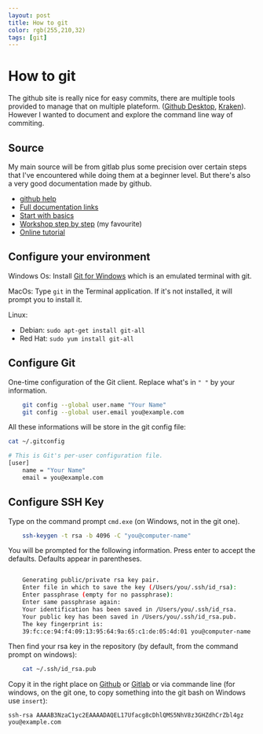 ```yaml
---
layout: post
title: How to git
color: rgb(255,210,32)
tags: [git]
---
```


# How to git

The github site is really nice for easy commits, there are multiple tools provided to manage that on multiple plateform. ([Github Desktop](https://desktop.github.com/), [Kraken](https://support.gitkraken.com/how-to-install)).
However I wanted to document and explore the command line way of commiting.

## Source

My main source will be from gitlab plus some precision over certain steps that I've encountered while doing them at a beginner level. But there's also a very good documentation made by github.

- [github help](https://help.github.com/)
- [Full documentation links](https://docs.gitlab.com/ce/README.html)
- [Start with basics](https://docs.gitlab.com/ce/gitlab-basics/README.html)
- [Workshop step by step](https://docs.gitlab.com/ce/university/training/user_training.html#committing) (my favourite)
- [Online tutorial](https://github.com/settings/keys)

## Configure your environment

Windows Os: Install [Git for Windows](https://git-for-windows.github.io) which is an emulated terminal with git.

MacOs: Type `git` in the Terminal application. If it's not installed, it will prompt you to install it.

Linux:
  - Debian: `sudo apt-get install git-all`
  - Red Hat: `sudo yum install git-all`

## Configure Git

One-time configuration of the Git client. Replace what's in `" "` by your information.

```bash
	git config --global user.name "Your Name"
	git config --global user.email you@example.com
```

All these informations will be store in the git config file:

```bash
cat ~/.gitconfig

# This is Git's per-user configuration file.
[user]
	name = "Your Name"
	email = you@example.com

```
## Configure SSH Key

Type on the command prompt `cmd.exe` (on Windows, not in the git one). 

```bash
	ssh-keygen -t rsa -b 4096 -C "you@computer-name"
```

You will be prompted for the following information. Press enter to accept the defaults. Defaults appear in parentheses.

```bash

    Generating public/private rsa key pair.
    Enter file in which to save the key (/Users/you/.ssh/id_rsa):
    Enter passphrase (empty for no passphrase):
    Enter same passphrase again:
    Your identification has been saved in /Users/you/.ssh/id_rsa.
    Your public key has been saved in /Users/you/.ssh/id_rsa.pub.
    The key fingerprint is:
    39:fc:ce:94:f4:09:13:95:64:9a:65:c1:de:05:4d:01 you@computer-name
```    

Then find your rsa key in the repository (by default, from the command prompt on windows):

```bash
    cat ~/.ssh/id_rsa.pub
```

Copy it in the right place on [Github]((https://github.com/settings/keys)) or [Gitlab]((https://gitlab.com/profile/keys)) or via commande line (for windows, on the git one, to copy something into the git bash on Windows use `insert`):

	ssh-rsa AAAAB3NzaC1yc2EAAAADAQEL17Ufacg8cDhlQMS5NhV8z3GHZdhCrZbl4gz you@example.com

